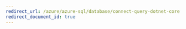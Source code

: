 ```yaml
---
redirect_url: /azure/azure-sql/database/connect-query-dotnet-core
redirect_document_id: true
---
```

